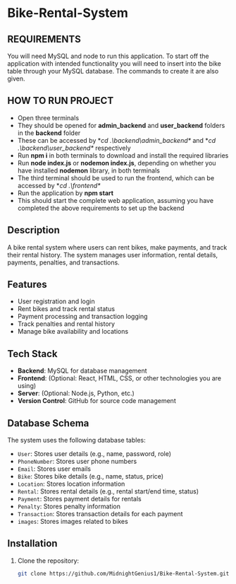 # Bike-Rental-System

## REQUIREMENTS
You will need MySQL and node to run this application. To start off the application with intended functionality you will need to insert into the bike table through your MySQL database. The commands to create it are also given. 

## HOW TO RUN PROJECT

- Open three terminals
- They should be opened for **admin_backend** and **user_backend** folders in the **backend** folder
- These can be accessed by **cd .\backend\admin_backend\** and **cd .\backend\user_backend\** respectively
- Run **npm i** in both terminals to download and install the required libraries
- Run **node index.js** or **nodemon index.js**, depending on whether you have installed **nodemon** library, in both terminals
- The third terminal should be used to run the frontend, which can be accessed by **cd .\frontend\**
- Run the application by **npm start**
- This should start the complete web application, assuming you have completed the above requirements to set up the backend

## Description
A bike rental system where users can rent bikes, make payments, and track their rental history. The system manages user information, rental details, payments, penalties, and transactions.

## Features
- User registration and login
- Rent bikes and track rental status
- Payment processing and transaction logging
- Track penalties and rental history
- Manage bike availability and locations

## Tech Stack
- **Backend**: MySQL for database management
- **Frontend**: (Optional: React, HTML, CSS, or other technologies you are using)
- **Server**: (Optional: Node.js, Python, etc.)
- **Version Control**: GitHub for source code management

## Database Schema
The system uses the following database tables:
- `User`: Stores user details (e.g., name, password, role)
- `PhoneNumber`: Stores user phone numbers
- `Email`: Stores user emails
- `Bike`: Stores bike details (e.g., name, status, price)
- `Location`: Stores location information
- `Rental`: Stores rental details (e.g., rental start/end time, status)
- `Payment`: Stores payment details for rentals
- `Penalty`: Stores penalty information
- `Transaction`: Stores transaction details for each payment
- `images`: Stores images related to bikes

## Installation

1. Clone the repository:
   ```bash
   git clone https://github.com/MidnightGenius1/Bike-Rental-System.git
